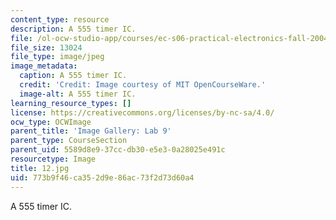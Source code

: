 ```yaml
---
content_type: resource
description: A 555 timer IC.
file: /ol-ocw-studio-app/courses/ec-s06-practical-electronics-fall-2004/773b9f46ca352d9e86ac73f2d73d60a4_12.jpg
file_size: 13024
file_type: image/jpeg
image_metadata:
  caption: A 555 timer IC.
  credit: 'Credit: Image courtesy of MIT OpenCourseWare.'
  image-alt: A 555 timer IC.
learning_resource_types: []
license: https://creativecommons.org/licenses/by-nc-sa/4.0/
ocw_type: OCWImage
parent_title: 'Image Gallery: Lab 9'
parent_type: CourseSection
parent_uid: 5589d8e9-37cc-db30-e5e3-0a28025e491c
resourcetype: Image
title: 12.jpg
uid: 773b9f46-ca35-2d9e-86ac-73f2d73d60a4
---
```

A 555 timer IC.
